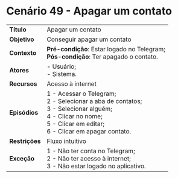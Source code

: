 # Cenário 49 - Apagar um contato

|        |                   |  
| -------  |  :------------------------------------|
|**Título** | Apagar um contato |
|**Objetivo** | Conseguir apagar um contato|
|**Contexto** |**Pré-condição**: Estar logado no Telegram;<br>**Pós-condição**: Ter apagado o contato.|
|**Atores**   | - Usuário;<br> - Sistema.       | 
|**Recursos** | Acesso à internet|
|**Episódios**| 1 - Acessar o Telegram; <br>2 - Selecionar a aba de contatos;<br>3 - Selecionar alguém;<br>4 - Clicar no nome;<br>5 - Clicar em editar;<br>6 - Clicar em apagar contato.
|**Restrições**| Fluxo intuitivo| 
|**Exceção**| 1 - Não ter conta no Telegram;<br> 2 - Não ter acesso à internet;<br>3 - Não estar logado no aplicativo.|

 